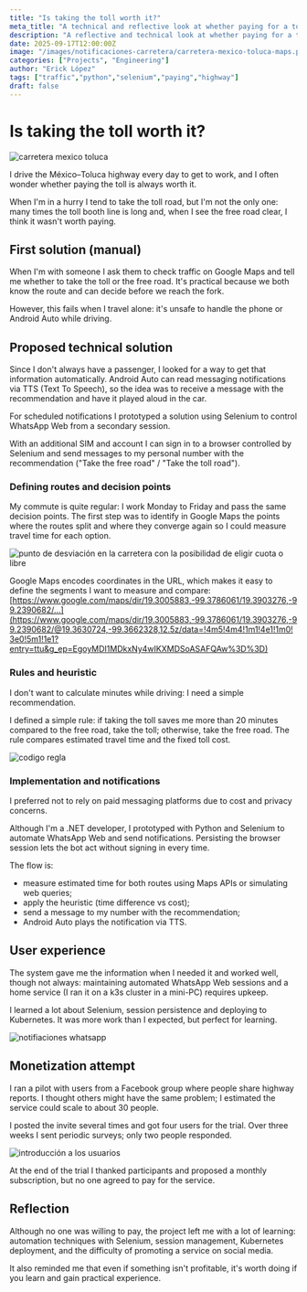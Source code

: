 ```yaml
---
title: "Is taking the toll worth it?"
meta_title: "A technical and reflective look at whether paying for a toll road is worth the time saved"
description: "A reflective and technical look at whether paying for a toll road is worth the money compared to the free road"
date: 2025-09-17T12:00:00Z
image: "/images/notificaciones-carretera/carretera-mexico-toluca-maps.png"
categories: ["Projects", "Engineering"]
author: "Erick López"
tags: ["traffic","python","selenium","paying","highway"]
draft: false
---
```

# Is taking the toll worth it?

![carretera mexico toluca](/images/notificaciones-carretera/carretera-mexico-toluca-maps.png)

I drive the México–Toluca highway every day to get to work, and I often wonder whether paying the toll is always worth it.

When I'm in a hurry I tend to take the toll road, but I'm not the only one: many times the toll booth line is long and, when I see the free road clear, I think it wasn't worth paying.

## First solution (manual)

When I'm with someone I ask them to check traffic on Google Maps and tell me whether to take the toll or the free road. It's practical because we both know the route and can decide before we reach the fork.

However, this fails when I travel alone: it's unsafe to handle the phone or Android Auto while driving.

## Proposed technical solution

Since I don't always have a passenger, I looked for a way to get that information automatically. Android Auto can read messaging notifications via TTS (Text To Speech), so the idea was to receive a message with the recommendation and have it played aloud in the car.

For scheduled notifications I prototyped a solution using Selenium to control WhatsApp Web from a secondary session.

With an additional SIM and account I can sign in to a browser controlled by Selenium and send messages to my personal number with the recommendation ("Take the free road" / "Take the toll road").

### Defining routes and decision points

My commute is quite regular: I work Monday to Friday and pass the same decision points. The first step was to identify in Google Maps the points where the routes split and where they converge again so I could measure travel time for each option.

![punto de desviación en la carretera con la posibilidad de eligir cuota o libre](/images/notificaciones-carretera/desviacion-carretera.png)

Google Maps encodes coordinates in the URL, which makes it easy to define the segments I want to measure and compare:
[https://www.google.com/maps/dir/19.3005883,-99.3786061/19.3903276,-99.2390682/...](https://www.google.com/maps/dir/19.3005883,-99.3786061/19.3903276,-99.2390682/@19.3630724,-99.3662328,12.5z/data=!4m5!4m4!1m1!4e1!1m0!3e0!5m1!1e1?entry=ttu&g_ep=EgoyMDI1MDkxNy4wIKXMDSoASAFQAw%3D%3D)

### Rules and heuristic

I don't want to calculate minutes while driving: I need a simple recommendation.

I defined a simple rule: if taking the toll saves me more than 20 minutes compared to the free road, take the toll; otherwise, take the free road. The rule compares estimated travel time and the fixed toll cost.

![codigo regla](/images/notificaciones-carretera/codigo-regla.png)

### Implementation and notifications

I preferred not to rely on paid messaging platforms due to cost and privacy concerns.

Although I'm a .NET developer, I prototyped with Python and Selenium to automate WhatsApp Web and send notifications. Persisting the browser session lets the bot act without signing in every time.

The flow is:
- measure estimated time for both routes using Maps APIs or simulating web queries;
- apply the heuristic (time difference vs cost);
- send a message to my number with the recommendation;
- Android Auto plays the notification via TTS.

## User experience

The system gave me the information when I needed it and worked well, though not always: maintaining automated WhatsApp Web sessions and a home service (I ran it on a k3s cluster in a mini-PC) requires upkeep.

I learned a lot about Selenium, session persistence and deploying to Kubernetes. It was more work than I expected, but perfect for learning.

![notifiaciones whatsapp](/images/notificaciones-carretera/notificaciones-whatsapp.png)

## Monetization attempt

I ran a pilot with users from a Facebook group where people share highway reports. I thought others might have the same problem; I estimated the service could scale to about 30 people.

I posted the invite several times and got four users for the trial. Over three weeks I sent periodic surveys; only two people responded.

![introducción a los usuarios](/images/notificaciones-carretera/intro-usuarios.png)

At the end of the trial I thanked participants and proposed a monthly subscription, but no one agreed to pay for the service.

## Reflection

Although no one was willing to pay, the project left me with a lot of learning: automation techniques with Selenium, session management, Kubernetes deployment, and the difficulty of promoting a service on social media.

It also reminded me that even if something isn't profitable, it's worth doing if you learn and gain practical experience.